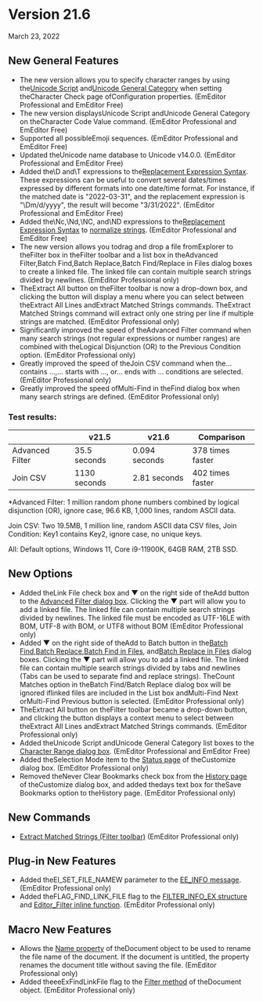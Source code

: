 # Version 21.6

March 23, 2022

## New General Features

- The new version allows you to specify character ranges by using the[Unicode Script](https://www.unicode.org/reports/tr24/tr24-32.html) and[Unicode General Category](https://www.unicode.org/reports/tr44/#General_Category_Values) when setting theCharacter Check page ofConfiguration properties. (EmEditor Professional and EmEditor Free)
- The new version displaysUnicode Script andUnicode General Category on theCharacter Code Value command. (EmEditor Professional and EmEditor Free)
- Supported all possibleEmoji sequences. (EmEditor Professional and EmEditor Free)
- Updated theUnicode name database to Unicode v14.0.0. (EmEditor Professional and EmEditor Free)
- Added the\\D and\\T expressions to the[Replacement Expression Syntax](../howto/search/replacement_expression_syntax). These expressions can be useful to convert several dates/times expressed by different formats into one date/time format. For instance, if the matched date is "2022-03-31", and the replacement expression is "\\Dm/d/yyyy", the result will become "3/31/2022". (EmEditor Professional and EmEditor Free)
- Added the\\Nc,\\Nd,\\NC, and\\ND expressions to the[Replacement Expression Syntax](../howto/search/replacement_expression_syntax) to [normalize strings](https://www.unicode.org/reports/tr15/). (EmEditor Professional and EmEditor Free)
- The new version allows you todrag and drop a file fromExplorer to theFilter box in theFilter toolbar and a list box in theAdvanced Filter,Batch Find,Batch Replace,Batch Find/Replace in Files dialog boxes to create a linked file. The linked file can contain multiple search strings divided by newlines. (EmEditor Professional only)
- TheExtract All button on theFilter toolbar is now a drop-down box, and clicking the button will display a menu where you can select between theExtract All Lines andExtract Matched Strings commands. TheExtract Matched Strings command will extract only one string per line if multiple strings are matched. (EmEditor Professional only)
- Significantly improved the speed of theAdvanced Filter command when many search strings (not regular expressions or number ranges) are combined with theLogical Disjunction (OR) to the Previous Condition option. (EmEditor Professional only)
- Greatly improved the speed of theJoin CSV command when the... contains ...,... starts with ..., or... ends with ... conditions are selected. (EmEditor Professional only)
- Greatly improved the speed ofMulti-Find in theFind dialog box when many search strings are defined. (EmEditor Professional only)

### Test results:

|  | v21.5 | v21.6 | Comparison |
| --- | --- | --- | --- |
| Advanced Filter | 35.5 seconds | 0.094 seconds | 378 times faster |
| Join CSV | 1130 seconds | 2.81 seconds | 402 times faster |

\*Advanced Filter: 1 million random phone numbers combined by logical disjunction (OR), ignore case, 96.6 KB, 1,000 lines, random ASCII data.

Join CSV: Two 19.5MB, 1 million line, random ASCII data CSV files, Join Condition: Key1 contains Key2, ignore case, no unique keys.

All: Default options, Windows 11, Core i9-11900K, 64GB RAM, 2TB SSD.

## New Options

- Added theLink File check box and ▼ on the right side of theAdd button to the [Advanced Filter dialog box](../dlg/advanced_filter/index). Clicking the ▼ part will allow you to add a linked file. The linked file can contain multiple search strings divided by newlines. The linked file must be encoded as UTF-16LE with BOM, UTF-8 with BOM, or UTF8 without BOM (EmEditor Professional only)
- Added ▼ on the right side of theAdd to Batch button in the[Batch Find](../dlg/find/index),[Batch Replace](../dlg/replace/index),[Batch Find in Files](../dlg/find_in_files/index), and[Batch Replace in Files](../dlg/replace_in_files/index) dialog boxes. Clicking the ▼ part will allow you to add a linked file. The linked file can contain multiple search strings divided by tabs and newlines (Tabs can be used to separate find and replace strings). TheCount Matches option in theBatch Find/Batch Replace dialog box will be ignored iflinked files are included in the List box andMulti-Find Next orMulti-Find Previous button is selected. (EmEditor Professional only)
- TheExtract All button on theFilter toolbar became a drop-down button, and clicking the button displays a context menu to select between theExtract All Lines andExtract Matched Strings commands. (EmEditor Professional only)
- Added theUnicode Script andUnicode General Category list boxes to the [Character Range dialog box](../dlg/properties/char_check/char_range/index). (EmEditor Professional and EmEditor Free)
- Added theSelection Mode item to the [Status page](../dlg/customize/status/index) of theCustomize dialog box. (EmEditor Professional only)
- Removed theNever Clear Bookmarks check box from the [History page](../dlg/customize/history/index) of theCustomize dialog box, and added thedays text box for theSave Bookmarks option to theHistory page. (EmEditor Professional only)

## New Commands

- [Extract Matched Strings (Filter toolbar)](../cmd/search/filterbar_extract_matches) (EmEditor Professional only)

## Plug-in New Features

- Added theEI\_SET\_FILE\_NAMEW parameter to the [EE\_INFO message](../plugin/message/ee_info). (EmEditor Professional only)
- Added theFLAG\_FIND\_LINK\_FILE flag to the [FILTER\_INFO\_EX structure](../plugin/structure/filter_info_ex) and [Editor\_Filter inline function](../plugin/macro/editor_filter). (EmEditor Professional only)

## Macro New Features

- Allows the [Name property](../macro/document/document_name) of theDocument object to be used to rename the file name of the document. If the document is untitled, the property renames the document title without saving the file. (EmEditor Professional only)
- Added theeeExFindLinkFile flag to the [Filter method](../macro/document/filter) of theDocument object. (EmEditor Professional only)
